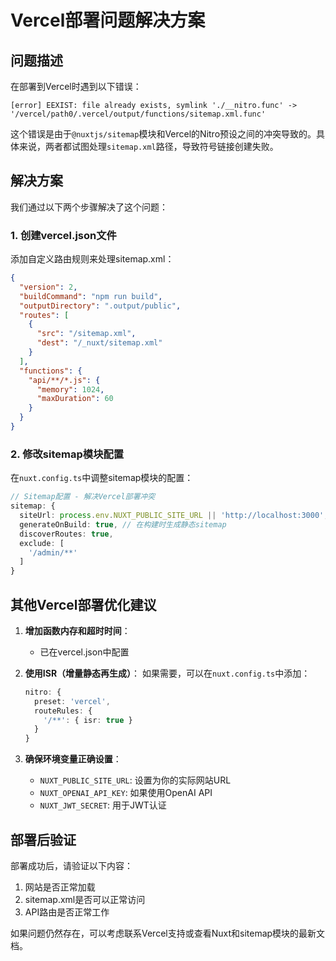 # Vercel部署问题解决方案

## 问题描述

在部署到Vercel时遇到以下错误：

```
[error] EEXIST: file already exists, symlink './__nitro.func' -> '/vercel/path0/.vercel/output/functions/sitemap.xml.func'
```

这个错误是由于`@nuxtjs/sitemap`模块和Vercel的Nitro预设之间的冲突导致的。具体来说，两者都试图处理`sitemap.xml`路径，导致符号链接创建失败。

## 解决方案

我们通过以下两个步骤解决了这个问题：

### 1. 创建vercel.json文件

添加自定义路由规则来处理sitemap.xml：

```json
{
  "version": 2,
  "buildCommand": "npm run build",
  "outputDirectory": ".output/public",
  "routes": [
    {
      "src": "/sitemap.xml",
      "dest": "/_nuxt/sitemap.xml"
    }
  ],
  "functions": {
    "api/**/*.js": {
      "memory": 1024,
      "maxDuration": 60
    }
  }
}
```

### 2. 修改sitemap模块配置

在`nuxt.config.ts`中调整sitemap模块的配置：

```typescript
// Sitemap配置 - 解决Vercel部署冲突
sitemap: {
  siteUrl: process.env.NUXT_PUBLIC_SITE_URL || 'http://localhost:3000',
  generateOnBuild: true, // 在构建时生成静态sitemap
  discoverRoutes: true,
  exclude: [
    '/admin/**'
  ]
}
```

## 其他Vercel部署优化建议

1. **增加函数内存和超时时间**：
   - 已在vercel.json中配置

2. **使用ISR（增量静态再生成）**：
   如果需要，可以在`nuxt.config.ts`中添加：
   ```typescript
   nitro: {
     preset: 'vercel',
     routeRules: {
       '/**': { isr: true }
     }
   }
   ```

3. **确保环境变量正确设置**：
   - `NUXT_PUBLIC_SITE_URL`: 设置为你的实际网站URL
   - `NUXT_OPENAI_API_KEY`: 如果使用OpenAI API
   - `NUXT_JWT_SECRET`: 用于JWT认证

## 部署后验证

部署成功后，请验证以下内容：

1. 网站是否正常加载
2. sitemap.xml是否可以正常访问
3. API路由是否正常工作

如果问题仍然存在，可以考虑联系Vercel支持或查看Nuxt和sitemap模块的最新文档。